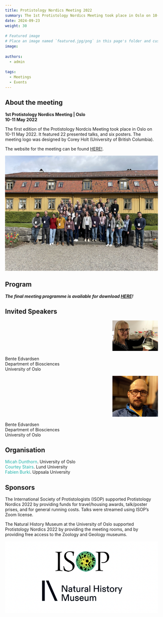 ```yaml
---
title: Protistology Nordics Meeting 2022
summary: The 1st Protistology Nordics Meeting took place in Oslo on 10-11 May 2022!
date: 2024-09-23  
weight: 30  

# Featured image
# Place an image named `featured.jpg/png` in this page's folder and customize its options here.
image: 

authors:
  - admin

tags:
  - Meetings
  - Events
---
```


## About the meeting

**1st Protistology Nordics Meeting | Oslo**  
**10-11 May 2022**

The first edition of the Protistology Nordcis Meeting took place in Oslo on 10-11 May 2022. It featured 22 presented talks, and six posters. The meeting logo was designed by Corey Holt (University of British Columbia).    

The website for the meeting can be found [HERE!](https://www.nhm.uio.no/english/research/events/conferences/pnmeeting/).

<div style="text-align: right"><img src="group_photo_pin_2022.jpeg" /></div>

## Program 
***The final meeting programme is available for download [HERE](PiN_meeting_2022_Oslo.pdf)!***

## Invited Speakers

<div style="text-align: right"><img src="edvardsen.png" width="150" /></div>

Bente Edvardsen  
Department of Biosciences  
University of Oslo   
 
<div style="text-align: right"><img src="jon3.png" width="150" /></div>

Bente Edvardsen  
Department of Biosciences  
University of Oslo   


## Organisation

<span style="color:LightSeaGreen">Micah Dunthorn</span>. University of Oslo  
<span style="color:LightSeaGreen">Courtey Stairs</span>. Lund University  
<span style="color:LightSeaGreen">Fabien Burki</span>. Uppsala University    


## Sponsors  

The International Society of Protistologists (ISOP) supported Protistology Nordics 2022 by providing funds for travel/housing awards, talk/poster prises, and for general running costs. Talks were streamed using ISOP’s Zoom license.

The Natural History Museum at the University of Oslo supported Protistology Nordics 2022 by providing the meeting rooms, and by providing free access to the Zoology and Geology museums.  

![](sponsors.png)  

